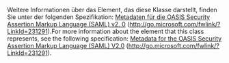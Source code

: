 <span data-ttu-id="0889b-101">Weitere Informationen über das Element, das diese Klasse darstellt, finden Sie unter der folgenden Spezifikation: [Metadaten für die OASIS Security Assertion Markup Language (SAML) v2. 0](http://go.microsoft.com/fwlink/?LinkId=231291) (http://go.microsoft.com/fwlink/?LinkId=231291).</span><span class="sxs-lookup"><span data-stu-id="0889b-101">For more information about the element that this class represents, see the following specification: [Metadata for the OASIS Security Assertion Markup Language (SAML) V2.0](http://go.microsoft.com/fwlink/?LinkId=231291) (http://go.microsoft.com/fwlink/?LinkId=231291).</span></span>